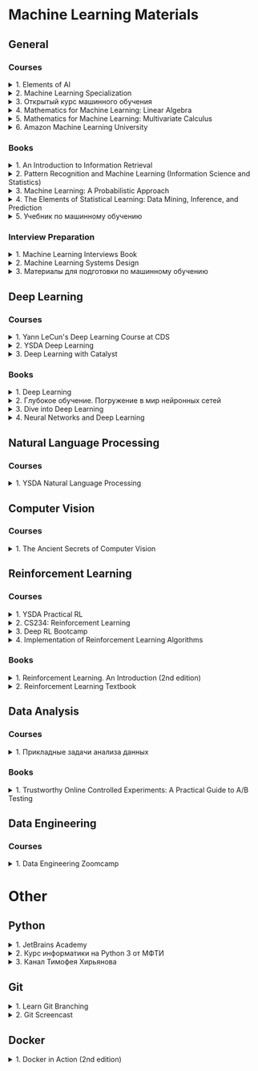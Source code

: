 # Machine Learning Materials

## General

### Courses

<details>

<summary>1. Elements of AI</summary>

* Link: https://course.elementsofai.com/
* Description: an excellent course for beginners with a unique presentation of the material. _My personal recommendation!_

</details>

<details>

<summary>2. Machine Learning Specialization</summary>

* Link: https://www.coursera.org/learn/machine-learning
* Description: a set of courses by Andrew Ng.
* Note: might be unavailable on Coursera because of its policy changes.

</details>

<details>

<summary>3. Открытый курс машинного обучения</summary>

* Ссылка: https://ods.ai/tracks/open-ml-course
* Описание: курс от активных членов сообщества Open Data Science.

</details>

<details>

<summary>4. Mathematics for Machine Learning: Linear Algebra</summary>

* Link: https://www.coursera.org/learn/linear-algebra-machine-learning
* Description:

     ```
     In this course on Linear Algebra we look at what linear algebra is and how it relates to vectors and matrices. Then we look through what vectors and matrices are and how to work with them, including the knotty problem of eigenvalues and eigenvectors, and how to use these to solve problems. Finally  we look at how to use these to do fun things with datasets - like how to rotate images of faces and how to extract eigenvectors to look at how the Pagerank algorithm works.

     Since we're aiming at data-driven applications, we'll be implementing some of these ideas in code, not just on pencil and paper. Towards the end of the course, you'll write code blocks and encounter Jupyter notebooks in Python, but don't worry, these will be quite short, focussed on the concepts, and will guide you through if you’ve not coded before.

     At the end of this course you will have an intuitive understanding of vectors and matrices that will help you bridge the gap into linear algebra problems, and how to apply these concepts to machine learning.
     ```
* Note: might be unavailable on Coursera because of its policy changes.

</details>

<details>

<summary>5. Mathematics for Machine Learning: Multivariate Calculus</summary>

* Link: https://www.coursera.org/learn/multivariate-calculus-machine-learning
* Description:

     ```
     This course offers a brief introduction to the multivariate calculus required to build many common machine learning techniques. We start at the very beginning with a refresher on the “rise over run” formulation of a slope, before converting this to the formal definition of the gradient of a function. We then start to build up a set of tools for making calculus easier and faster. Next, we learn how to calculate vectors that point up hill on multidimensional surfaces and even put this into action using an interactive game. We take a look at how we can use calculus to build approximations to functions, as well as helping us to quantify how accurate we should expect those approximations to be. We also spend some time talking about where calculus comes up in the training of neural networks, before finally showing you how it is applied in linear regression models. This course is intended to offer an intuitive understanding of calculus, as well as the language necessary to look concepts up yourselves when you get stuck. Hopefully, without going into too much detail, you’ll still come away with the confidence to dive into some more focused machine learning courses in future.
     ```
* Note: might be unavailable on Coursera because of its policy changes.

</details>

<details>

<summary>6. Amazon Machine Learning University</summary>

* Link: https://aws.amazon.com/ru/machine-learning/mlu/

</details>

### Books

<details>

<summary>1. An Introduction to Information Retrieval</summary>

* Authors: Christopher D. Manning, Prabhakar Raghavan, Hinrich Schütze
* Link: https://nlp.stanford.edu/IR-book/pdf/irbookonlinereading.pdf

</details>

<details>

<summary>2. Pattern Recognition and Machine Learning (Information Science and Statistics)</summary>

* Authors: Christopher M. Bishop

</details>

<details>

<summary>3. Machine Learning: A Probabilistic Approach</summary>

* Authors: Kevin Murphy

</details>

<details>

<summary>4. The Elements of Statistical Learning: Data Mining, Inference, and Prediction</summary>

* Authors: Trevor Hastie, Robert Tibshirani, Jerome Friedman
* Link: https://hastie.su.domains/Papers/ESLII.pdf

</details>

<details>

<summary>5. Учебник по машинному обучению</summary>

* Авторы: Школа Анализа Данных (Яндекс)
* Ссылка: https://ml-handbook.ru/

</details>

### Interview Preparation

<details>

<summary>1. Machine Learning Interviews Book</summary>

* Authors: Chip Huyen
* Link: https://huyenchip.com/ml-interviews-book/

</details>

<details>

<summary>2. Machine Learning Systems Design</summary>

* Authors: Chip Huyen
* Link: https://huyenchip.com/machine-learning-systems-design/toc.html

</details>

<details>

<summary>3. Материалы для подготовки по машинному обучению</summary>

* Авторы: Tinkoff
* Ссылка: https://www.tinkoff.ru/career/it/interview/ml/
* Описание: содержит множество материалов для подготовки к собеседованию на вакансию DS/ML, включая алгоритмы, System Design и прочее. Многие источники пересекаются с тем, что перечислено в этом документе.

</details>

## Deep Learning

### Courses

<details>

<summary>1. Yann LeCun's Deep Learning Course at CDS</summary>

* Link: https://cds.nyu.edu/deep-learning/
* Description: first check who Yann LeCun is, then think about whether this course can be bad.

</details>

<details>

<summary>2. YSDA Deep Learning</summary>

* Link: https://github.com/yandexdataschool/Practical_DL
* Description: Deep Learning course co-developed by YSDA, HSE, and Skoltech.

</details>

<details>

<summary>3. Deep Learning with Catalyst</summary>

* Link: https://github.com/catalyst-team/dl-course
* Description: Deep Learning course made by Deep Learning School, Tinkoff, and Catalyst team.

</details>

### Books

<details>

<summary>1. Deep Learning</summary>

* Authors: Ian Goodfellow, Yoshua Bengio, Aaron Courville
* Link: https://www.deeplearningbook.org/
* Description: this is literally the Bible of Deep Learning.

</details>

<details>

<summary>2. Глубокое обучение. Погружение в мир нейронных сетей</summary>

* Авторы: С. Николенко, А. Кадурин, E. Архангельская
* Описание: пожалуй, самая актуальная и хорошо составленная книга о глубоком обучении на русском языке.

</details>

<details>

<summary>3. Dive into Deep Learning</summary>

* Authors: mostly Amazon and Google employees
* Link: http://d2l.ai/
* Description:
     ```
     Interactive deep learning book with code, math, and discussions.
     ```

</details>

<details>

<summary>4. Neural Networks and Deep Learning</summary>

* Authors: Michael Nielsen
* Link: http://neuralnetworksanddeeplearning.com/
* Description:
     ```
     Neural networks and deep learning currently provide the best solutions to many problems in image recognition, speech recognition, and natural language processing. This book will teach you many of the core concepts behind neural networks and deep learning.
     ```

</details>

## Natural Language Processing

### Courses

<details>

<summary>1. YSDA Natural Language Processing</summary>

* Link: https://github.com/yandexdataschool/nlp_course

</details>

## Computer Vision

### Courses

<details>

<summary>1. The Ancient Secrets of Computer Vision</summary>

* Link: https://pjreddie.com/courses/computer-vision/
* Description:
     ```
     This class is a general introduction to computer vision. It covers standard techniques in image processing like filtering, edge detection, stereo, flow, etc. (old-school vision), as well as newer, machine-learning based computer vision. It was originally offered in the spring of 2018 at the University of Washington.
     ```

</details>

## Reinforcement Learning

### Courses

<details>

<summary>1. YSDA Practical RL</summary>

* Link: https://github.com/yandexdataschool/Practical_RL
* Description:
     ```
     An open course on reinforcement learning in the wild. Taught on-campus at HSE and YSDA and maintained to be friendly to online students (both english and russian).
     ```

</details>

<details>

<summary>2. CS234: Reinforcement Learning</summary>

* Link: http://web.stanford.edu/class/cs234/index.html

</details>

<details>

<summary>3. Deep RL Bootcamp</summary>

* Link: https://sites.google.com/view/deep-rl-bootcamp/lectures

</details>

<details>

<summary>4. Implementation of Reinforcement Learning Algorithms</summary>

* Link: https://github.com/dennybritz/reinforcement-learning
* Description:
     ```
     Implementation of Reinforcement Learning Algorithms. Python, OpenAI Gym, Tensorflow. Exercises and Solutions to accompany Sutton's Book and David Silver's course.
     ```

</details>

### Books

<details>

<summary>1. Reinforcement Learning. An Introduction (2nd edition)</summary>

* Authors: Richard S. Sutton, Andrew G. Barto
* Link: http://incompleteideas.net/book/RLbook2020.pdf
* Description: this is literally the Bible of Deep Learning.

</details>

<details>

<summary>2. Reinforcement Learning Textbook</summary>

* Авторы: Сергей Иванов
* Ссылка: https://arxiv.org/abs/2201.09746
* Описание: конспект (на 245 страниц!) по обучению с подкреплением на русском языке.

</details>

## Data Analysis

### Courses

<details>

<summary>1. Прикладные задачи анализа данных</summary>

* Авторы: Александр Дьяконов (ВМК, МГУ имени М.В. Ломоносова)
* Ссылка: https://github.com/Dyakonov/PZAD

</details>

### Books

<details>

<summary>1. Trustworthy Online Controlled Experiments: A Practical Guide to A/B Testing</summary>

* Authors: Ron Kohavi

</details>

## Data Engineering

### Courses

<details>

<summary>1. Data Engineering Zoomcamp</summary>

* Link: https://github.com/DataTalksClub/data-engineering-zoomcamp
* Description: free Data Engineering course from DataTalks.Club.

</details>

# Other

## Python

<details>

<summary>1. JetBrains Academy</summary>

* Link: https://hyperskill.org/
* Description: <i>paid</i> Python, SQL, and even math courses by JetBrains.

</details>

<details>

<summary>2. Курс информатики на Python 3 от МФТИ</summary>

* Ссылка: http://judge.mipt.ru/mipt_cs_on_python3/

</details>

<details>

<summary>3. Канал Тимофея Хирьянова</summary>

* Ссылка: https://www.youtube.com/c/%D0%A2%D0%B8%D0%BC%D0%BE%D1%84%D0%B5%D0%B9%D0%A5%D0%B8%D1%80%D1%8C%D1%8F%D0%BD%D0%BE%D0%B2

</details>

## Git

<details>

<summary>1. Learn Git Branching</summary>

* Link: https://learngitbranching.js.org/
* Description: interactive git simulator.

</details>

<details>

<summary>2. Git Screencast</summary>

* Ссылка: https://learn.javascript.ru/screencast/git
* Описание: отличный скринкаст по git. Минус - довольно высокая скорость изложения материала, используйте паузу, чтобы успевать за автором.

</details>

## Docker

<details>

<summary>1. Docker in Action (2nd edition)</summary>

* Authors: Jeff Nickoloff, Stephen Kuenzli

</details>
